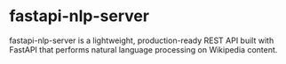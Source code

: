 # fastapi-nlp-server
fastapi-nlp-server is a lightweight, production-ready REST API built with FastAPI that performs natural language processing on Wikipedia content.
